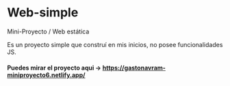 # Web-simple
Mini-Proyecto / Web estática

Es un proyecto simple que construí en mis inicios, no posee funcionalidades JS.

#### Puedes mirar el proyecto aqui -> https://gastonavram-miniproyecto6.netlify.app/
